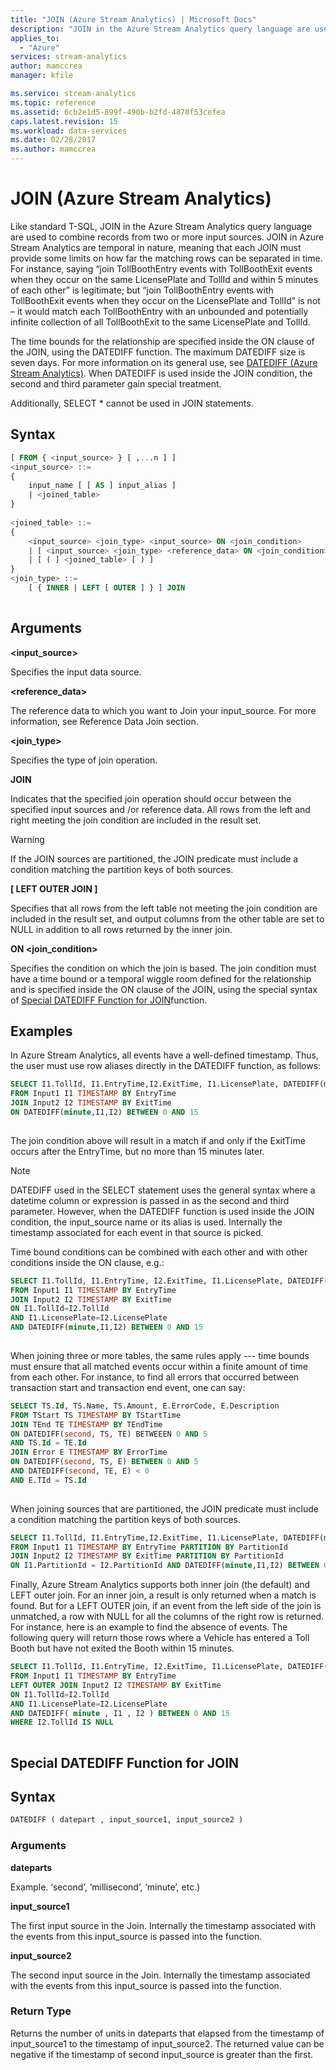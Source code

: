 ```yaml
---
title: "JOIN (Azure Stream Analytics) | Microsoft Docs"
description: "JOIN in the Azure Stream Analytics query language are used to combine records from two or more input sources."
applies_to: 
  - "Azure"
services: stream-analytics
author: mamccrea
manager: kfile

ms.service: stream-analytics
ms.topic: reference
ms.assetid: 6cb2e1d5-899f-490b-b2fd-4878f53cefea
caps.latest.revision: 15
ms.workload: data-services
ms.date: 02/28/2017
ms.author: mamccrea
---
```

# JOIN (Azure Stream Analytics)
  Like standard T-SQL, JOIN in the Azure Stream Analytics query language are used to combine records from two or more input sources.  JOIN in Azure Stream Analytics are temporal in nature, meaning that each JOIN must provide some limits on how far the matching rows can be separated in time.  For instance, saying “join TollBoothEntry events with TollBoothExit events when they occur on the same LicensePlate and TollId and within 5 minutes of each other” is legitimate; but “join TollBoothEntry events with TollBoothExit events when they occur on the LicensePlate and TollId” is not – it would match each TollBoothEntry with an unbounded and potentially infinite collection of all TollBoothExit to the same LicensePlate and TollId.  
  
 The time bounds for the relationship are specified inside the ON clause of the JOIN, using the DATEDIFF function.  The maximum DATEDIFF size is seven days. For more information on its general use, see [DATEDIFF &#40;Azure Stream Analytics&#41;](datediff-azure-stream-analytics.md). When DATEDIFF is used inside the JOIN condition, the second and third parameter gain special treatment.  
 
 Additionally, SELECT * cannot be used in JOIN statements.  
  
 ## Syntax  
  
```SQL   
[ FROM { <input_source> } [ ,...n ] ]  
<input_source> ::=   
{  
    input_name [ [ AS ] input_alias ]   
    | <joined_table>   
}  
  
<joined_table> ::=   
{  
    <input_source> <join_type> <input_source> ON <join_condition>   
    | [ <input_source> <join_type> <reference_data> ON <join_condition> ]  
    | [ ( ] <joined_table> [ ) ]   
}  
<join_type> ::=   
    [ { INNER | LEFT [ OUTER ] } ] JOIN  
  
```  
  
## Arguments  
 **<input_source>**  
  
 Specifies the input data source.  
  
 **<reference_data>**  
  
 The reference data to which you want to Join your input_source. For more information, see Reference Data Join section.  
  
 **<join_type>**  
  
 Specifies the type of join operation.  
  
 **JOIN**  
  
 Indicates that the specified join operation should occur between the specified input sources and /or reference data. All rows from the left and right meeting the join condition are included in the result set.  
  
> [!WARNING]  
>  If the JOIN sources are partitioned, the JOIN predicate must include a condition matching the partition keys of both sources.  
  
 **[ LEFT  OUTER JOIN ]**  
  
 Specifies that all rows from the left table not meeting the join condition are included in the result set, and output columns from the other table are set to NULL in addition to all rows returned by the inner join.  
  
 **ON <join_condition>**  
  
 Specifies the condition on which the join is based. The join condition must have a time bound or a temporal wiggle room defined for the relationship and is specified inside the ON clause of the JOIN, using the special syntax of [Special DATEDIFF Function for JOIN](join-azure-stream-analytics.md#BKMK_DateDiff)function.  
  
## Examples  
 In Azure Stream Analytics, all events have a well-defined timestamp.  Thus, the user must use row aliases directly in the DATEDIFF function, as follows:  
  
```SQL  
SELECT I1.TollId, I1.EntryTime,I2.ExitTime, I1.LicensePlate, DATEDIFF(minute,I1.EntryTime,I2.ExitTime) AS DurationInMinutes   
FROM Input1 I1 TIMESTAMP BY EntryTime   
JOIN Input2 I2 TIMESTAMP BY ExitTime  
ON DATEDIFF(minute,I1,I2) BETWEEN 0 AND 15  
  
```  
  
 The join condition above will result in a match if and only if the ExitTime occurs after the EntryTime, but no more than 15 minutes later.  
  
> [!NOTE]  
>  DATEDIFF used in the SELECT statement uses the general syntax where a datetime column or expression is passed in as the second and third parameter. However, when the DATEDIFF function is used inside the JOIN condition, the input_source name or its alias is used. Internally the timestamp associated for each event in that source is picked.  
  
Time bound conditions can be combined with each other and with other conditions inside the ON clause, e.g.:  
  
```SQL  
SELECT I1.TollId, I1.EntryTime, I2.ExitTime, I1.LicensePlate, DATEDIFF(minute,I1.EntryTime,I2.ExitTime) AS DurationinMinutes   
FROM Input1 I1 TIMESTAMP BY EntryTime   
JOIN Input2 I2 TIMESTAMP BY ExitTime  
ON I1.TollId=I2.TollId  
AND I1.LicensePlate=I2.LicensePlate  
AND DATEDIFF(minute,I1,I2) BETWEEN 0 AND 15  
  
```  
  
 When joining three or more tables, the same rules apply --- time bounds must ensure that all matched events occur within a finite amount of time from each other.  For instance, to find all errors that occurred between transaction start and transaction end event, one can say:  
  
```SQL  
SELECT TS.Id, TS.Name, TS.Amount, E.ErrorCode, E.Description   
FROM TStart TS TIMESTAMP BY TStartTime   
JOIN TEnd TE TIMESTAMP BY TEndTime  
ON DATEDIFF(second, TS, TE) BETWEEEN 0 AND 5  
AND TS.Id = TE.Id  
JOIN Error E TIMESTAMP BY ErrorTime  
ON DATEDIFF(second, TS, E) BETWEEN 0 AND 5
AND DATEDIFF(second, TE, E) < 0
AND E.TId = TS.Id  
  
```  
  
 When joining sources that are partitioned, the JOIN predicate must include a condition matching the partition keys of both sources.  


```SQL  
SELECT I1.TollId, I1.EntryTime,I2.ExitTime, I1.LicensePlate, DATEDIFF(minute,I1.EntryTime,I2.ExitTime) AS DurationInMinutes   
FROM Input1 I1 TIMESTAMP BY EntryTime PARTITION BY PartitionId  
JOIN Input2 I2 TIMESTAMP BY ExitTime PARTITION BY PartitionId  
ON I1.PartitionId = I2.PartitionId AND DATEDIFF(minute,I1,I2) BETWEEN 0 AND 15  
```  
  
 Finally, Azure Stream Analytics supports both inner join (the default) and LEFT outer join.  For an inner join, a result is only returned when a match is found.  But for a LEFT OUTER join, if an event from the left side of the join is unmatched, a row with NULL for all the columns of the right row is returned.  For instance, here is an example to find the absence of events. The following query will return those rows where a Vehicle has entered a Toll Booth but have not exited the Booth within 15 minutes.  
  
```SQL  
SELECT I1.TollId, I1.EntryTime, I2.ExitTime, I1.LicensePlate, DATEDIFF(minute,I1.EntryTime,I2.ExitTime) AS DurationinMinutes   
FROM Input1 I1 TIMESTAMP BY EntryTime   
LEFT OUTER JOIN Input2 I2 TIMESTAMP BY ExitTime  
ON I1.TollId=I2.TollId  
AND I1.LicensePlate=I2.LicensePlate  
AND DATEDIFF( minute , I1 , I2 ) BETWEEN 0 AND 15   
WHERE I2.TollId IS NULL  
  
```  
  
##  <a name="BKMK_DateDiff"></a> Special DATEDIFF Function for JOIN  
 ## Syntax  
  
```SQL   
DATEDIFF ( datepart , input_source1, input_source2 )  
```  
  
### Arguments  
 **dateparts**  
  
 Example. ‘second’, ‘millisecond’, ‘minute’, etc.)  
  
 **input_source1**  
  
 The first input source in the Join. Internally the timestamp associated with the events from this input_source is passed into the function.  
  
 **input_source2**  
  
 The second input source in the Join. Internally the timestamp associated with the events from this input_source is passed into the function.  
  
### Return Type  
 Returns the number of units in dateparts that elapsed from the timestamp of input_source1 to the timestamp of input_source2. The returned value can be negative if the timestamp of second input_source is greater than the first.    
